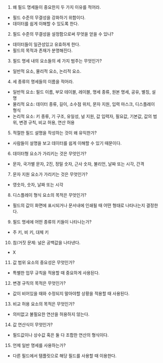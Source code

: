1. 왜 필드 명세들이 중요한지 두 가지 이유를 적어라.
- 필드 수준의 무결성을 강화하기 위함이다.
- 데이터를 쉽게 이해할 수 있도록 한다.

2. 필드 수준의 무결성을 설정함으로써 무엇을 얻을 수 있나?
- 데이터들이 일관성있고 유효하게 한다.
- 필드의 목적과 존재가 분명해진다.

3. 필드 명세 내의 요소들의 세 가지 범주는 무엇인가?
- 일반적 요소, 물리적 요소, 논리적 요소.

4. 세 종류의 명세들의 이름을 적어라.
- 일반적 요소: 필드 이름, 부모 테이블, 레이블, 명세 종류, 원본 명세, 공유, 별칭, 설명
- 물리적 요소: 데이터 종류, 길이, 소수점 위치, 문자 지원, 입력 마스크, 디스플레이 형식
- 논리적 요소: 키 종류, 기 구조, 유일성, 널 지원, 값 입력자, 필요값, 기본값, 값의 범위, 변경 규칙, 비교 허용, 연산 허용

5. 적절한 필드 설명을 작성하는 것이 왜 유익한가?
- 사람들이 설명을 보고 데이터를 쉽게 이해할 수 있기 때문이다.

6. 데이터형 요소가 가리키는 것은 무엇인가?
- 문자, 국가별 문자, 2진, 정밀 숫자, 근사 숫자, 불리언, 날짜 또는 시각, 간격

7. 문자 지원 요소가 가리키는 것은 무엇인가?
- 영숫자, 숫자, 날짜 또는 시각

8. 디스플레이 형식 요소의 목적은 무엇인가?
- 필드의 값이 화면에 표시되거나 문서내에 인쇄될 때 어떤 형태로 나타나는지 결정한다.

9. 필드 명세에 어떤 종류의 키들이 나타나는가?
- 주 키, 비 키, 대체 키

10. 참/거짓 문제: 널은 공백값을 나타낸다.
- X

11. 값 범위 요소의 중요성은 무엇인가?
- 특별한 업무 규칙을 적용할 때 중요하게 사용된다.

12. 변경 규칙의 목적은 무엇인가?
- 값이 비어있을 때와 수정되지 말아야할 상황을 적용할 때 사용된다.

13. 비교 허용 요소의 목적은 무엇인가?
- 의미없고 불필요한 연산을 허용하지 않는다.

14. 값 연산식이 무엇인가?
- 필드값이나 상수값 혹은 둘 다 조합한 연산의 형식이다.

15. 언제 일반 명세를 사용하는가?
- 다른 필드에서 템플릿으로 해당 필드를 사용할 때 이용한다.